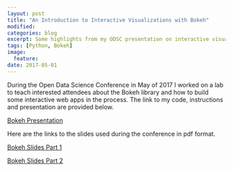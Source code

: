 ```yaml
---
layout: post
title: "An Introduction to Interactive Visualizations with Bokeh"
modified:
categories: blog
excerpt: Some highlights from my ODSC presentation on interactive visualizations.
tags: [Python, Bokeh]
image:
  feature:
date: 2017-05-01
---
```


During the Open Data Science Conference in May of 2017 I worked on a lab to teach interested attendees about the Bokeh library and how to build some interactive web apps in the process. The link to my code, instructions and presentation are provided below.

[Bokeh Presentation](https://www.github.com/gmaclenn/bokeh-odsc)

Here are the links to the slides used during the conference in pdf format.

[Bokeh Slides Part 1](https://github.com/gmaclenn/bokeh-ODSC/blob/master/presentation/bokeh-presentation-dashboard-1.pdf)

[Bokeh Slides Part 2](https://github.com/gmaclenn/bokeh-ODSC/blob/master/presentation/bokeh-presentation-dashboard-2.pdf)

